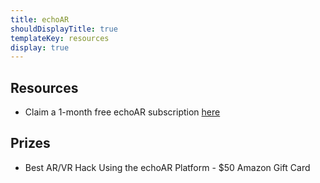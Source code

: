 ```yaml
---
title: echoAR
shouldDisplayTitle: true
templateKey: resources
display: true
---
```

## Resources
- Claim a 1-month free echoAR subscription [here](https://console.echoar.xyz/#/auth/register-hackathon?code=VTHacks8)
## Prizes
- Best AR/VR Hack Using the echoAR Platform - $50 Amazon Gift Card
